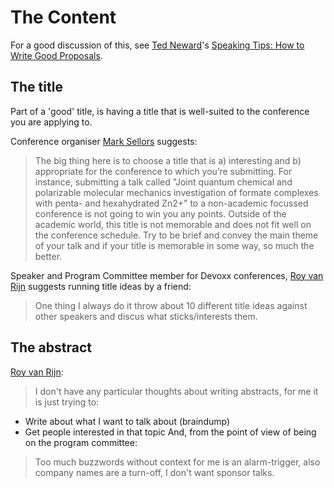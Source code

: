 # The Content

For a good discussion of this, see [Ted Neward](https://twitter.com/tedneward)'s [Speaking Tips: How to Write Good Proposals](http://blogs.tedneward.com/post/speaking-tips-proposals/).

## The title

Part of a 'good' title, is having a title that is well-suited to the conference you are applying to.

Conference organiser [Mark Sellors](https://twitter.com/sellorm) suggests:

> The big thing here is to choose a title that is a) interesting and b) appropriate for the conference to which you’re submitting. For instance, submitting a talk called "Joint quantum chemical and polarizable molecular mechanics investigation of formate complexes with penta- and hexahydrated Zn2+" to a non-academic focussed conference is not going to win you any points. Outside of the academic world, this title is not memorable and does not fit well on the conference schedule. Try to be brief and convey the main theme of your talk and if your title is memorable in some way, so much the better.

Speaker and Program Committee member for Devoxx conferences, [Roy van Rijn](https://twitter.com/royvanrijn) suggests running title ideas by a friend:
> One thing I always do it throw about 10 different title ideas against other speakers and discus what sticks/interests them.

## The abstract

[Roy van Rijn](https://twitter.com/royvanrijn):
> I don't have any particular thoughts about writing abstracts, for me it is just trying to:
- Write about what I want to talk about (braindump)
- Get people interested in that topic
And, from the point of view of being on the program committee:

> Too much buzzwords without context for me is an alarm-trigger, also company names are a turn-off, I don't want sponsor talks.